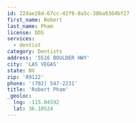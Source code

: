 ```yaml
---
id: 22dae28d-67cc-42f9-8a5c-38ba9364bf27
first_name: Robert
last_name: Pham
license: DDS
services:
  - dentist
category: Dentists
address: '5516 BOULDER HWY'
city: 'LAS VEGAS'
state: NV
zip: '89122'
phone: '(702) 547-2231'
title: 'Robert Pham'
_geoloc:
  lng: -115.04592
  lat: 36.10524
---
```

